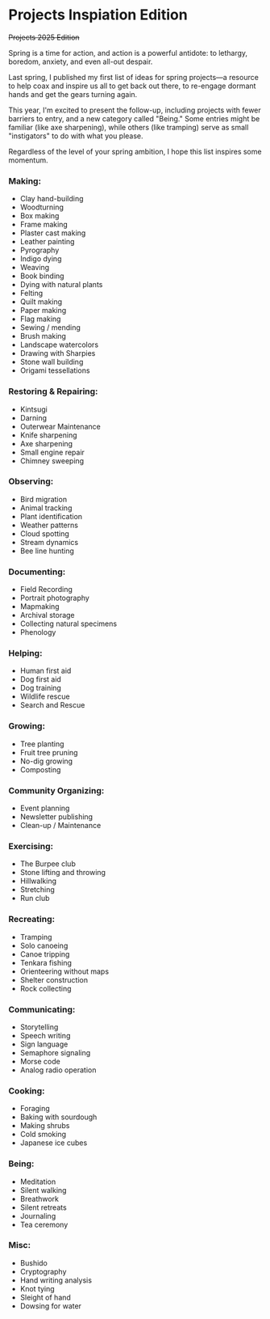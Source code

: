 # Projects Inspiation Edition
~~Projects 2025 Edition~~

Spring is a time for action, and action is a powerful antidote: to lethargy, boredom, anxiety, and even all-out despair.

Last spring, I published my first list of ideas for spring projects—a resource to help coax and inspire us all to get back out there, to re-engage dormant hands and get the gears turning again. 

This year, I'm excited to present the follow-up, including projects with fewer barriers to entry, and a new category called "Being." Some entries might be familiar (like axe sharpening), while others (like tramping) serve as small "instigators" to do with what you please. 

Regardless of the level of your spring ambition, I hope this list inspires some momentum.

### Making:

- Clay hand-building
- Woodturning
- Box making
- Frame making
- Plaster cast making
- Leather painting
- Pyrography
- Indigo dying
- Weaving
- Book binding
- Dying with natural plants
- Felting
- Quilt making
- Paper making
- Flag making
- Sewing / mending
- Brush making
- Landscape watercolors
- Drawing with Sharpies
- Stone wall building
- Origami tessellations

### Restoring & Repairing:

- Kintsugi
- Darning
- Outerwear Maintenance
- Knife sharpening
- Axe sharpening
- Small engine repair
- Chimney sweeping

### Observing:

- Bird migration
- Animal tracking
- Plant identification
- Weather patterns
- Cloud spotting
- Stream dynamics
- Bee line hunting

### Documenting:

- Field Recording
- Portrait photography
- Mapmaking
- Archival storage
- Collecting natural specimens
- Phenology

### Helping:

- Human first aid
- Dog first aid
- Dog training
- Wildlife rescue
- Search and Rescue

### Growing:

- Tree planting
- Fruit tree pruning
- No-dig growing
- Composting

### Community Organizing:

- Event planning
- Newsletter publishing
- Clean-up / Maintenance

### Exercising:

- The Burpee club
- Stone lifting and throwing
- Hillwalking
- Stretching
- Run club

### Recreating:

- Tramping
- Solo canoeing
- Canoe tripping
- Tenkara fishing
- Orienteering without maps
- Shelter construction
- Rock collecting

### Communicating:

- Storytelling
- Speech writing
- Sign language
- Semaphore signaling
- Morse code
- Analog radio operation

### Cooking:

- Foraging
- Baking with sourdough
- Making shrubs
- Cold smoking
- Japanese ice cubes

### Being:

- Meditation
- Silent walking
- Breathwork
- Silent retreats
- Journaling
- Tea ceremony

### Misc:

- Bushido
- Cryptography
- Hand writing analysis
- Knot tying
- Sleight of hand
- Dowsing for water
